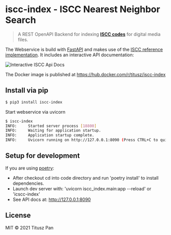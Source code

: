 # iscc-index - ISCC Nearest Neighbor Search

> A REST OpenAPI Backend for indexing [**ISCC codes**](https://iscc.codes) for digital media files.


The Webservice is build with [FastAPI](https://github.com/tiangolo/fastapi) and makes
use of the [ISCC reference implementation](<https://github.com/iscc/iscc-specs>).
It includes an interactive API documentation:

![Interactive ISCC Api Docs](screenshot.jpg)


The Docker image is published at https://hub.docker.com/r/titusz/iscc-index


## Install via pip

```bash
$ pip3 install iscc-index
```

Start webservice via uvicorn

```bash
$ iscc-index
INFO:     Started server process [18800]
INFO:     Waiting for application startup.
INFO:     Application startup complete.
INFO:     Uvicorn running on http://127.0.0.1:8090 (Press CTRL+C to quit)
```

## Setup for development

If you are using [poetry](https://python-poetry.org/):

- After checkout cd into code directory and run 'poetry install' to install dependencies.
- Launch dev server with: 'uvicorn iscc_index.main:app --reload' or 'icscc-index'
- See API docs at: http://127.0.0.1:8090


## License

MIT © 2021 Titusz Pan
